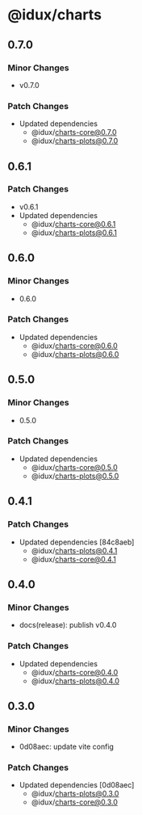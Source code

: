 # @idux/charts

## 0.7.0

### Minor Changes

- v0.7.0

### Patch Changes

- Updated dependencies
  - @idux/charts-core@0.7.0
  - @idux/charts-plots@0.7.0

## 0.6.1

### Patch Changes

- v0.6.1
- Updated dependencies
  - @idux/charts-core@0.6.1
  - @idux/charts-plots@0.6.1

## 0.6.0

### Minor Changes

- 0.6.0

### Patch Changes

- Updated dependencies
  - @idux/charts-core@0.6.0
  - @idux/charts-plots@0.6.0

## 0.5.0

### Minor Changes

- 0.5.0

### Patch Changes

- Updated dependencies
  - @idux/charts-core@0.5.0
  - @idux/charts-plots@0.5.0

## 0.4.1

### Patch Changes

- Updated dependencies [84c8aeb]
  - @idux/charts-plots@0.4.1
  - @idux/charts-core@0.4.1

## 0.4.0

### Minor Changes

- docs(release): publish v0.4.0

### Patch Changes

- Updated dependencies
  - @idux/charts-core@0.4.0
  - @idux/charts-plots@0.4.0

## 0.3.0

### Minor Changes

- 0d08aec: update vite config

### Patch Changes

- Updated dependencies [0d08aec]
  - @idux/charts-plots@0.3.0
  - @idux/charts-core@0.3.0
